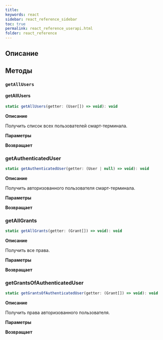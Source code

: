 ```yaml
---
title:
keywords: react
sidebar: react_reference_sidebar
toc: true
permalink: react_reference_userapi.html
folder: react_reference
---
```


## Описание

## Методы

### `getAllUsers`

#### getAllUsers

```js
static getAllUsers(getter: (User[]) => void): void
```

**Описание**

Получить список всех пользователей смарт-терминала.

**Параметры**

**Возвращает**

### getAuthenticatedUser

```js
static getAuthenticatedUser(getter: (User | null) => void): void
```

**Описание**

Получить авторизованного пользователя смарт-терминала.

**Параметры**

**Возвращает**

### getAllGrants

```js
static getAllGrants(getter: (Grant[]) => void): void
```

**Описание**

Получить все права.

**Параметры**

**Возвращает**

### getGrantsOfAuthenticatedUser

```js
static getGrantsOfAuthenticatedUser(getter: (Grant[]) => void): void
```

**Описание**

Получить права авторизованного пользователя.

**Параметры**

**Возвращает**
